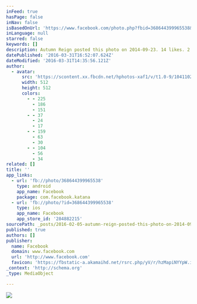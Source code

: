 ```yaml
---
inFeed: true
hasPage: false
inNav: false
isBasedOnUrl: 'https://www.facebook.com/photo.php?fbid=368644399965538&set=pb.100004599423907.-2207520000.1454678389.&type=3&size=512%2C512'
inLanguage: null
starred: false
keywords: []
description: Autumn Reign posted this photo on 2014-09-23. 14 likes. 2 comments. 0 shares.
datePublished: '2016-03-31T16:52:07.624Z'
dateModified: '2016-03-31T14:35:56.121Z'
author:
  - avatar:
      src: 'https://scontent.xx.fbcdn.net/hphotos-xaf1/v/t1.0-9/10411024_368644399965538_470293868990518411_n.jpg?oh=e4e52800733387ef88741b39f791bb3c&oe=57695950'
      width: 512
      height: 512
      colors:
        - - 225
          - 186
          - 151
        - - 37
          - 24
          - 17
        - - 159
          - 63
          - 30
        - - 104
          - 56
          - 34
related: []
title: ''
app_links:
  - url: 'fb://photo/368644399965538'
    type: android
    app_name: Facebook
    package: com.facebook.katana
  - url: 'fb://photo/?id=368644399965538'
    type: ios
    app_name: Facebook
    app_store_id: '284882215'
sourcePath: _posts/2016-02-05-autumn-reign-posted-this-photo-on-2014-09-23-14-likes-2-co.md
published: true
authors: []
publisher:
  name: Facebook
  domain: www.facebook.com
  url: 'http://www.facebook.com'
  favicon: 'https://fbstatic-a.akamaihd.net/rsrc.php/yV/r/hzMapiNYYpW.ico'
_context: 'http://schema.org'
_type: MediaObject

---
```

![](https://the-grid-user-content.s3-us-west-2.amazonaws.com/273340bf-b454-4529-9fbb-7922f0f64c97.jpg)

>